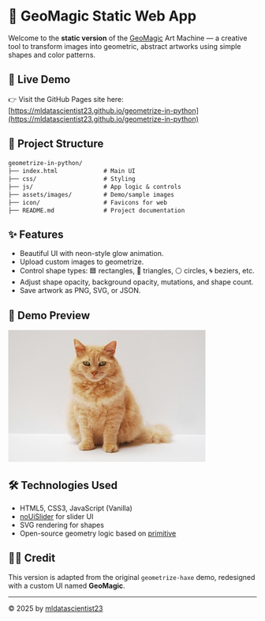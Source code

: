 # 🎨 GeoMagic Static Web App

Welcome to the **static version** of the [GeoMagic](https://github.com/mldatascientist23/geometrize-in-python) Art Machine — a creative tool to transform images into geometric, abstract artworks using simple shapes and color patterns.

## 🚀 Live Demo

👉 Visit the GitHub Pages site here: [https://mldatascientist23.github.io/geometrize-in-python](https://mldatascientist23.github.io/geometrize-in-python)

## 📂 Project Structure

```
geometrize-in-python/
├── index.html             # Main UI
├── css/                   # Styling
├── js/                    # App logic & controls
├── assets/images/         # Demo/sample images
├── icon/                  # Favicons for web
├── README.md              # Project documentation
```

## ✨ Features

- Beautiful UI with neon-style glow animation.
- Upload custom images to geometrize.
- Control shape types: 🟦 rectangles, 🔺 triangles, ⚪ circles, 🌀 beziers, etc.
- Adjust shape opacity, background opacity, mutations, and shape count.
- Save artwork as PNG, SVG, or JSON.

## 📸 Demo Preview

![Demo Screenshot](assets/images/demo_images/cat_example.jpg)

## 🛠 Technologies Used

- HTML5, CSS3, JavaScript (Vanilla)
- [noUiSlider](https://refreshless.com/nouislider/) for slider UI
- SVG rendering for shapes
- Open-source geometry logic based on [primitive](https://github.com/fogleman/primitive)

## 🧑‍🎨 Credit

This version is adapted from the original `geometrize-haxe` demo, redesigned with a custom UI named **GeoMagic**.

---

© 2025 by [mldatascientist23](https://github.com/mldatascientist23)